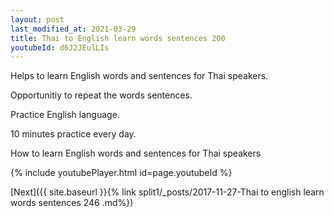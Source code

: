 ```yaml
---
layout: post
last_modified_at: 2021-03-29
title: Thai to English learn words sentences 200 
youtubeId: d6J2JEulLIs
---
```

 
 
Helps to learn English words and sentences for Thai speakers.

Opportunitiy to repeat the words sentences. 

Practice English language. 
 
10 minutes practice every day. 
 
How to learn English words and sentences for Thai speakers 
 
{% include youtubePlayer.html id=page.youtubeId %}
 
 
[Next]({{ site.baseurl }}{% link  split1/_posts/2017-11-27-Thai to english learn words sentences 246 .md%})
 
